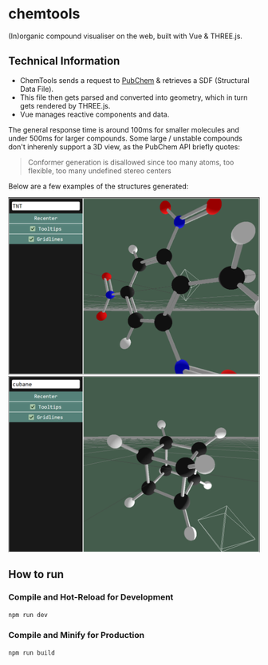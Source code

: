 # chemtools
(In)organic compound visualiser on the web, built with Vue & THREE.js.

## Technical Information
* ChemTools sends a request to [PubChem](https://pubchem.ncbi.nlm.nih.gov/) & retrieves a SDF (Structural Data File).
* This file then gets parsed and converted into geometry, which in turn gets rendered by THREE.js.
* Vue manages reactive components and data.

The general response time is around 100ms for smaller molecules and under 500ms for larger compounds. Some large / unstable compounds don't inherenly support a 3D view, as the PubChem API briefly quotes:
> Conformer generation is disallowed since too many atoms, too flexible, too many undefined stereo centers

Below are a few examples of the structures generated:

<img src="https://github.com/LMCuber/ChemTools/blob/main/previews/TNT.png" width="550" />
<img src="https://github.com/LMCuber/ChemTools/blob/main/previews/cubane.png" width="550"/>

## How to run
### Compile and Hot-Reload for Development

```sh
npm run dev
```

### Compile and Minify for Production

```sh
npm run build
```
